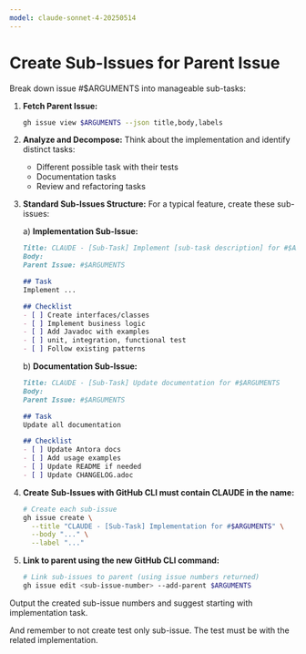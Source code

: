 ```yaml
---
model: claude-sonnet-4-20250514
---
```


# Create Sub-Issues for Parent Issue

Break down issue #$ARGUMENTS into manageable sub-tasks:

1. **Fetch Parent Issue:**
   ```bash
   gh issue view $ARGUMENTS --json title,body,labels
   ```

2. **Analyze and Decompose:**
   Think about the implementation and identify distinct tasks:
    - Different possible task with their tests
    - Documentation tasks
    - Review and refactoring tasks

3. **Standard Sub-Issues Structure:**
   For a typical feature, create these sub-issues:

   a) **Implementation Sub-Issue:**
   ```markdown
   Title: CLAUDE - [Sub-Task] Implement [sub-task description] for #$ARGUMENTS
   Body:
   Parent Issue: #$ARGUMENTS
   
   ## Task
   Implement ...
   
   ## Checklist
   - [ ] Create interfaces/classes
   - [ ] Implement business logic
   - [ ] Add Javadoc with examples
   - [ ] unit, integration, functional test
   - [ ] Follow existing patterns
   ```

   b) **Documentation Sub-Issue:**
   ```markdown
   Title: CLAUDE - [Sub-Task] Update documentation for #$ARGUMENTS
   Body:
   Parent Issue: #$ARGUMENTS
   
   ## Task
   Update all documentation
   
   ## Checklist
   - [ ] Update Antora docs
   - [ ] Add usage examples
   - [ ] Update README if needed
   - [ ] Update CHANGELOG.adoc
   ```

4. **Create Sub-Issues with GitHub CLI must contain CLAUDE in the name:**
   ```bash
   # Create each sub-issue
   gh issue create \
     --title "CLAUDE - [Sub-Task] Implementation for #$ARGUMENTS" \
     --body "..." \
     --label "..."
   ```

5. **Link to parent using the new GitHub CLI command:**

    ```bash
    # Link sub-issues to parent (using issue numbers returned)
   gh issue edit <sub-issue-number> --add-parent $ARGUMENTS
   ```

Output the created sub-issue numbers and suggest starting with implementation task.

And remember to not create test only sub-issue. The test must be with the related implementation.